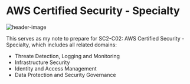 # AWS Certified Security - Specialty

<p margin="auto"><img src="https://encrypted-tbn0.gstatic.com/images?q=tbn:ANd9GcQ_QL9pWmVoQUncQMTFBy3eeeIRRpHh7Fb_6g&s" alt="header-image"/></p>


This serves as my note to prepare for SC2-C02: AWS Certified Security - Specialty, which includes all related domains:
- Threate Detection, Logging and Monitoring
- Infrastructure Security
- Identity and Access Management
- Data Protection and Security Governance
